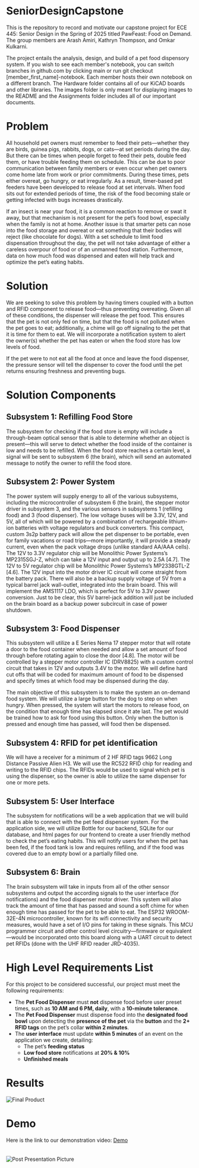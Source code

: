 # SeniorDesignCapstone

This is the repository to record and motivate our capstone project for ECE 445: Senior Design in the Spring of 2025 titled PawFeast: Food on Demand. The group members are Arash Amiri, Kathryn Thompson, and Omkar Kulkarni.

The project entails the analysis, design, and build of a pet food dispensory system. If you wish to see each member's notebook, you can switch branches in github.com by clicking main or run git checkout \[member_first_name]-notebook. Each member hosts their own notebook on a different branch. The Hardware folder contains all of our KiCAD boards and other libraries. The images folder is only meant for displaying images to the README and the Assignments folder includes all of our important documents.

# Problem

All household pet owners must remember to feed their pets—whether they are birds, guinea pigs, rabbits, dogs, or cats—at set periods during the day. But there can be times when people forget to feed their pets, double feed them, or have trouble feeding them on schedule. This can be due to poor communication between family members or even occur when pet owners come home late from work or prior commitments. During these times, pets either overeat, go hungry, or eat irregularly. As a result, timer-based pet feeders have been developed to release food at set intervals. When food sits out for extended periods of time, the risk of the food becoming stale or getting infected with bugs increases drastically.

If an insect is near your food, it is a common reaction to remove or swat it away, but that mechanism is not present for the pet’s food bowl, especially when the family is not at home. Another issue is that smarter pets can nose into the food storage and overeat or eat something that their bodies will reject (like chocolate for dogs). With a set schedule to limit food dispensation throughout the day, the pet will not take advantage of either a careless overpour of food or of an unmanned food station. Furthermore, data on how much food was dispensed and eaten will help track and optimize the pet’s eating habits.

# Solution

We are seeking to solve this problem by having timers coupled with a button and RFID component to release food—thus preventing overeating. Given all of these conditions, the dispenser will release the pet food. This ensures that the pet is not only fed on time, but that the food is not polluted when the pet goes to eat; additionally, a chime will go off signaling to the pet that it is time for them to eat. We will incorporate a notification system to alert the owner(s) whether the pet has eaten or when the food store has low levels of food.

If the pet were to not eat all the food at once and leave the food dispenser, the pressure sensor will tell the dispenser to cover the food until the pet returns ensuring freshness and preventing bugs.

# Solution Components

## Subsystem 1: Refilling Food Store

The subsystem for checking if the food store is empty will include a through-beam optical sensor that is able to determine whether an object is present—this will serve to detect whether the food inside of the container is low and needs to be refilled. When the food store reaches a certain level, a signal will be sent to subsystem 6 (the brain), which will send an automated message to notify the owner to refill the food store.

## Subsystem 2: Power System

The power system will supply energy to all of the various subsystems, including the microcontroller of subsystem 6 (the brain), the stepper motor driver in subsystem 3, and the various sensors in subsystems 1 (refilling food) and 3 (food dispenser). The low voltage buses will be 3.3V, 12V, and 5V, all of which will be powered by a combination of rechargeable lithium-ion batteries with voltage regulators and buck converters. This compact, custom 3s2p battery pack will allow the pet dispenser to be portable, even for family vacations or road trips—more importantly, it will provide a steady current, even when the pack voltage drops (unlike standard AA/AAA cells). The 12V to 3.3V regulator chip will be Monolithic Power Systems’s MP2315SGJ-Z, which can take a 12V input and output up to 2.5A [4.7]. The 12V to 5V regulator chip will be Monolithic Power Systems’s MP2338GTL-Z [4.6]. The 12V input into the motor driver IC circuit will come straight from the battery pack. There will also be a backup supply voltage of 5V from a typical barrel jack wall-outlet, integrated into the brain board. This will implement the AMS1117 LDO, which is perfect for 5V to 3.3V power conversion. Just to be clear, this 5V barrel-jack addition will just be included on the brain board as a backup power subcircuit in case of power shutdown.

## Subsystem 3: Food Dispenser

This subsystem will utilize a E Series Nema 17 stepper motor that will rotate a door to the food container when needed and allow a set amount of food through before rotating again to close the door [4.8]. The motor will be controlled by a stepper motor controller IC (DRV8825) with a custom control circuit that takes in 12V and outputs 3.4V to the motor. We will define hard cut offs that will be coded for maximum amount of food to be dispensed and specify times at which food may be dispensed during the day.

The main objective of this subsystem is to make the system an on-demand food system. We will utilize a large button for the dog to step on when hungry. When pressed, the system will start the motors to release food, on the condition that enough time has elapsed since it ate last. The pet would be trained how to ask for food using this button. Only when the button is pressed and enough time has passed, will food then be dispensed.

## Subsystem 4: RFID for pet identification

We will have a receiver for a minimum of 2 HF RFID tags 9662 Long Distance Passive Alien H3. We will use the RC522 RFID chip for reading and writing to the RFID chips. The RFIDs would be used to signal which pet is using the dispenser, so the owner is able to utilize the same dispenser for one or more pets.

## Subsystem 5: User Interface

The subsystem for notifications will be a web application that we will build that is able to connect with the pet feed dispenser system. For the application side, we will utilize Bottle for our backend, SQLite for our database, and html pages for our frontend to create a user friendly method to check the pet’s eating habits. This will notify users for when the pet has been fed, if the food tank is low and requires refiling, and if the food was covered due to an empty bowl or a partially filled one.

## Subsystem 6: Brain

The brain subsystem will take in inputs from all of the other sensor subsystems and output the according signals to the user interface (for notifications) and the food dispenser motor driver. This system will also track the amount of time that has passed and sound a soft chime for when enough time has passed for the pet to be able to eat. The ESP32 WROOM-32E-4N microcontroller, known for its wifi connectivity and security measures, would have a set of I/O pins for taking in these signals. This MCU programmer circuit and other control level circuitry—firmware or equivalent—would be incorporated onto this board along with a UART circuit to detect pet RFIDs (done with the UHF RFID reader JRD-4035).

# High Level Requirements List

For this project to be considered successful, our project must meet the following requirements:

- The **Pet Food Dispenser** must **not** dispense food before user preset times, such as **10 AM and 6 PM, daily**, with a **10-minute tolerance**.
- The **Pet Food Dispenser** must dispense food into the **designated food bowl** upon detecting the **presence of the pet** via the **button** and the **2+ RFID tags** on the pet’s collar **within 2 minutes**.
- The **user interface** must update **within 5 minutes** of an event on the application we create, detailing:
  - The pet’s **feeding status**
  - **Low food store** notifications at **20% & 10%**
  - **Unfinished meals**

# Results

![Final Product](Images/IMG_7445.jpg)

# Demo

Here is the link to our demonstration video:
[Demo](https://www.youtube.com/embed/mT6wlLyjihs?si=MdiL9m5ufs3mbADt) <br><br><br>
![Post Presentation Picture](Images/IMG_0642.jpg)

